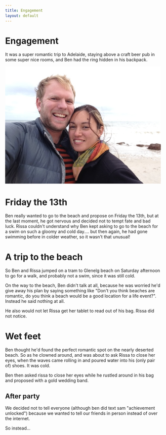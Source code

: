 ```yaml
---
title: Engagement
layout: default
---
```


# Engagement

It was a super romantic trip to Adelaide, staying above a craft beer pub in some super nice rooms, and Ben had the ring hidden in his backpack.

<img src="/images/engagement.jpg" />

# Friday the 13th

Ben really wanted to go to the beach and propose on Friday the 13th, but at the last moment, he got nervous and decided not to tempt fate and bad luck. Rissa couldn't understand why Ben kept asking to go to the beach for a swim on such a gloomy and cold day.... but then again, he had gone swimming before in colder weather, so it wasn't that unusual!

# A trip to the beach

So Ben and Rissa jumped on a tram to Glenelg beach on Saturday afternoon to go for a walk, and probably not a swim, since it was still cold. 

On the way to the beach, Ben didn't talk at all, because he was worried he'd give away his plan by saying something like "Don't you think beaches are romantic, do you think a beach would be a good location for a life event?". Instead he said nothing at all.

He also would not let Rissa get her tablet to read out of his bag. Rissa did not notice.

# Wet feet

Ben thought he'd found the perfect romantic spot on the nearly deserted beach. So as he clowned around, and was about to ask Rissa to close her eyes, when the waves came rolling in and poured water into his (only pair of) shoes. It was cold.

Ben then asked rissa to close her eyes while he rustled around in his bag and proposed with a gold wedding band.

## After party

We decided not to tell everyone (although ben did text sam "achievement unlocked") because we wanted to tell our friends in person instead of over the internet.

So instead...
